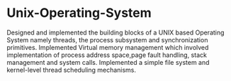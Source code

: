 # Unix-Operating-System
Designed and implemented the building blocks of a UNIX based Operating System namely threads, the process subsystem and synchronization primitives.
Implemented Virtual memory management which involved implementation of process address space,page fault handling, stack management and system calls.
Implemented a simple file system and kernel-level thread scheduling mechanisms.
